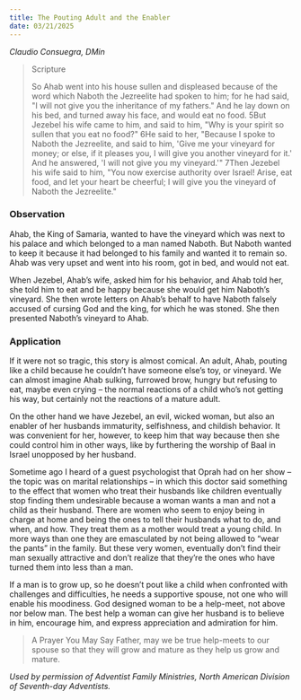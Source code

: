 ```yaml
---
title: The Pouting Adult and the Enabler
date: 03/21/2025
---
```


_Claudio Consuegra, DMin_

> <p>Scripture</p>
> So Ahab went into his house sullen and displeased because of the word which Naboth the Jezreelite had spoken to him; for he had said, "I will not give you the inheritance of my fathers." And he lay down on his bed, and turned away his face, and would eat no food. 5But Jezebel his wife came to him, and said to him, "Why is your spirit so sullen that you eat no food?" 6He said to her, "Because I spoke to Naboth the Jezreelite, and said to him, 'Give me your vineyard for money; or else, if it pleases you, I will give you another vineyard for it.' And he answered, 'I will not give you my vineyard.'" 7Then Jezebel his wife said to him, "You now exercise authority over Israel! Arise, eat food, and let your heart be cheerful; I will give you the vineyard of Naboth the Jezreelite."

### Observation

Ahab, the King of Samaria, wanted to have the vineyard which was next to his palace and which belonged to a man named Naboth. But Naboth wanted to keep it because it had belonged to his family and wanted it to remain so. Ahab was very upset and went into his room, got in bed, and would not eat.

When Jezebel, Ahab’s wife, asked him for his behavior, and Ahab told her, she told him to eat and be happy because she would get him Naboth’s vineyard. She then wrote letters on Ahab’s behalf to have Naboth falsely accused of cursing God and the king, for which he was stoned. She then presented Naboth’s vineyard to Ahab.

### Application

If it were not so tragic, this story is almost comical. An adult, Ahab, pouting like a child because he couldn’t have someone else’s toy, or vineyard. We can almost imagine Ahab sulking, furrowed brow, hungry but refusing to eat, maybe even crying – the normal reactions of a child who’s not getting his way, but certainly not the reactions of a mature adult.

On the other hand we have Jezebel, an evil, wicked woman, but also an enabler of her husbands immaturity, selfishness, and childish behavior. It was convenient for her, however, to keep him that way because then she could control him in other ways, like by furthering the worship of Baal in Israel unopposed by her husband.

Sometime ago I heard of a guest psychologist that Oprah had on her show – the topic was on marital relationships – in which this doctor said something to the effect that women who treat their husbands like children eventually stop finding them undesirable because a woman wants a man and not a child as their husband. There are women who seem to enjoy being in charge at home and being the ones to tell their husbands what to do, and when, and how. They treat them as a mother would treat a young child. In more ways than one they are emasculated by not being allowed to “wear the pants” in the family. But these very women, eventually don’t find their man sexually attractive and don’t realize that they’re the ones who have turned them into less than a man.

If a man is to grow up, so he doesn’t pout like a child when confronted with challenges and difficulties, he needs a supportive spouse, not one who will enable his moodiness. God designed woman to be a help-meet, not above nor below man. The best help a woman can give her husband is to believe in him, encourage him, and express appreciation and admiration for him.

> <callout>A Prayer You May Say</callout>
> Father, may we be true help-meets to our spouse so that they will grow and mature as they help us grow and mature.

_Used by permission of Adventist Family Ministries, North American Division of Seventh-day Adventists._